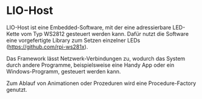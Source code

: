 # LIO-Host

LIO-Host ist eine Embedded-Software, mit der eine adressierbare LED-Kette vom Typ WS2812 gesteuert werden kann. 
Dafür nutzt die Software eine vorgefertigte Library zum Setzen einzelner LEDs (https://github.com/rpi-ws281x).

Das Framework lässt Netzwerk-Verbindungen zu, wodurch das System durch andere Programme, beispielsweise eine Handy App oder ein Windows-Programm, gesteuert werden kann.

Zum Ablauf von Animationen oder Prozeduren wird eine Procedure-Factory genutzt.
